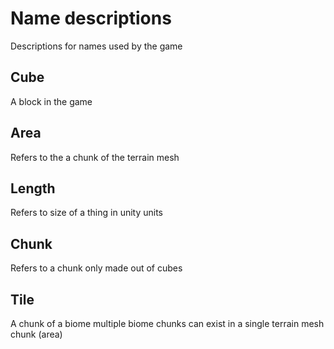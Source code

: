 # Name descriptions
Descriptions for names used by the game

## Cube
A block in the game

## Area
Refers to the a chunk of the terrain mesh

## Length
Refers to size of a thing in unity units

## Chunk
Refers to a chunk only made out of cubes

## Tile
A chunk of a biome multiple biome chunks can exist in a single terrain mesh chunk (area)